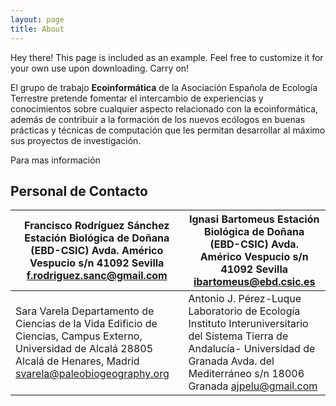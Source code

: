 ```yaml
---
layout: page
title: About
---
```


<p class="message">
  Hey there! This page is included as an example. Feel free to customize it for your own use upon downloading. Carry on!
</p>

El grupo de trabajo **Ecoinformática** de la Asociación Española de Ecología Terrestre pretende fomentar el intercambio de experiencias y conocimientos sobre cualquier aspecto relacionado con la ecoinformática, además de contribuir a la formación de los nuevos ecólogos en buenas prácticas y técnicas de computación que les permitan desarrollar al máximo sus proyectos de investigación. 

Para mas información 

## Personal de Contacto
| Francisco Rodríguez Sánchez Estación Biológica de Doñana (EBD-CSIC) Avda. Américo Vespucio s/n  41092 Sevilla f.rodriguez.sanc@gmail.com                                   | Ignasi Bartomeus Estación Biológica de Doñana (EBD-CSIC) Avda. Américo Vespucio s/n 41092 Sevilla ibartomeus@ebd.csic.es                                                                         |
|----------------------------------------------------------------------------------------------------------------------------------------------------------------------------|--------------------------------------------------------------------------------------------------------------------------------------------------------------------------------------------------|
| Sara Varela Departamento de Ciencias de la Vida Edificio de Ciencias, Campus Externo, Universidad de Alcalá  28805 Alcalá de Henares, Madrid svarela@paleobiogeography.org | Antonio J. Pérez-Luque Laboratorio de Ecología  Instituto Interuniversitario del Sistema Tierra de Andalucía- Universidad de Granada  Avda. del Mediterráneo s/n 18006 Granada  ajpelu@gmail.com |





